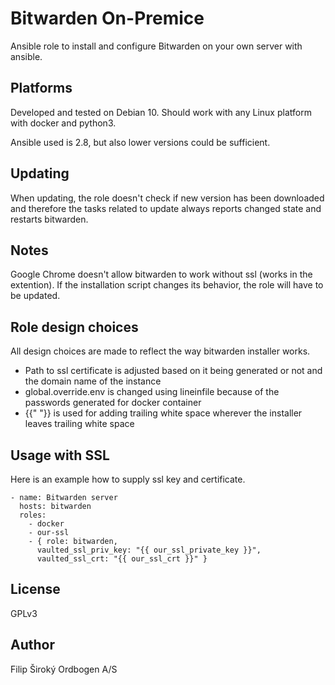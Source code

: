 # Bitwarden On-Premice

Ansible role to install and configure Bitwarden on your own server with ansible.

## Platforms

Developed and tested on Debian 10. Should work with any Linux platform with
docker and python3.

Ansible used is 2.8, but also lower versions could be sufficient.

## Updating

When updating, the role doesn't check if new version has been downloaded and
therefore the tasks related to update always reports changed state and restarts
bitwarden.

## Notes

Google Chrome doesn't allow bitwarden to work without ssl (works in the extention).
If the installation script changes its behavior, the role will have to be updated.

## Role design choices

All design choices are made to reflect the way bitwarden installer works.

 - Path to ssl certificate is adjusted based on it being generated or not and the domain name of the instance
 - global.override.env is changed using lineinfile because of the passwords generated for docker container
 - {{" "}} is used for adding trailing white space wherever the installer leaves trailing white space

## Usage with SSL

Here is an example how to supply ssl key and certificate.

```
- name: Bitwarden server
  hosts: bitwarden
  roles:
    - docker
    - our-ssl
    - { role: bitwarden,
      vaulted_ssl_priv_key: "{{ our_ssl_private_key }}",
      vaulted_ssl_crt: "{{ our_ssl_crt }}" }
```

## License

GPLv3

## Author

Filip Široký
Ordbogen A/S
